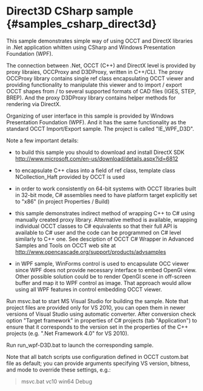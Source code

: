 Direct3D CSharp sample {#samples_csharp_direct3d}
================== 
	
This sample demonstrates simple way of using OCCT and DirectX libraries in .Net application
whitten using CSharp and Windows Presentation Foundation (WPF).

The connection between .Net, OCCT (C++) and DirectX level is provided by proxy libraies,
OCCProxy and D3DProxy, written in C++/CLI. The proxy OCCProxy library contains single ref class
encapsulating OCCT viewer and providing functionality to manipulate this viewer
and to import / export OCCT shapes from / to several supported formats of CAD 
files (IGES, STEP, BREP). And the proxy D3DProxy library contains helper methods for rendering 
via DirectX.  

Organizing of user interface in this sample is provided by Windows Presentation Foundation (WPF).
And it has the same functionality as the standard OCCT Import/Export sample. The project is 
called "IE_WPF_D3D".

Note a few important details:

- to build this sample you should to download and install DirectX SDK
  http://www.microsoft.com/en-us/download/details.aspx?id=6812

- to encapsulate C++ class into a field of ref class, template class 
  NCollection_Haft provided by OCCT is used
  
- in order to work consistently on 64-bit systems with OCCT libraries built in 
  32-bit mode, C# assemblies need to have platform target explicitly set to "x86"
  (in project Properties / Build)
  
- this sample demonstrates indirect method of wrapping C++ to C# using manually
  created proxy library. Alternative method is available, wrapping individual
  OCCT classes to C# equivalents so that their full API is available to C# user
  and the code can be programmed on C# level similarly to C++ one. See desciption
  of OCCT C# Wrapper in Advanced Samples and Tools on OCCT web site at 
  http://www.opencascade.org/support/products/advsamples

- in WPF sample, WinForms control is used to encapsulate OCC viewer since WPF 
  does not provide necessary interface to embed OpenGl view. Other possible
  solution could be to render OpenGl scene in off-screen buffer and map it
  to WPF control as image. That approach would allow using all WPF features in
  control embedding OCCT viewer.

Run msvc.bat to start MS Visual Studio for building the sample.
Note that project files are provided only for VS 2010, you can open them in
newer versions of Visual Studio using automatic converter.
After conversion check option "Target framework" in properties of C# projects 
(tab "Application") to ensure that it corresponds to the version set in
the properties of the C++ projects (e.g. ".Net Framework 4.0" for VS 2010).

Run run_wpf-D3D.bat to launch the corresponding sample.

Note that all batch scripts use configuration defined in OCCT custom.bat file
as default; you can provide arguments specifying VS version, bitness, and mode
to override these settings, e.g.:

> msvc.bat vc10 win64 Debug
